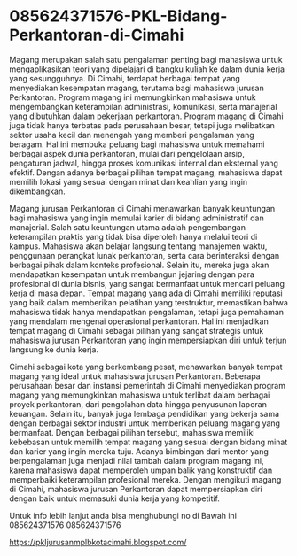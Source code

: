 # 085624371576-PKL-Bidang-Perkantoran-di-Cimahi
Magang merupakan salah satu pengalaman penting bagi mahasiswa untuk mengaplikasikan teori yang dipelajari di bangku kuliah ke dalam dunia kerja yang sesungguhnya. Di Cimahi, terdapat berbagai tempat yang menyediakan kesempatan magang, terutama bagi mahasiswa jurusan Perkantoran. Program magang ini memungkinkan mahasiswa untuk mengembangkan keterampilan administrasi, komunikasi, serta manajerial yang dibutuhkan dalam pekerjaan perkantoran. Program magang di Cimahi juga tidak hanya terbatas pada perusahaan besar, tetapi juga melibatkan sektor usaha kecil dan menengah yang memberi pengalaman yang beragam. Hal ini membuka peluang bagi mahasiswa untuk memahami berbagai aspek dunia perkantoran, mulai dari pengelolaan arsip, pengaturan jadwal, hingga proses komunikasi internal dan eksternal yang efektif. Dengan adanya berbagai pilihan tempat magang, mahasiswa dapat memilih lokasi yang sesuai dengan minat dan keahlian yang ingin dikembangkan.

Magang jurusan Perkantoran di Cimahi menawarkan banyak keuntungan bagi mahasiswa yang ingin memulai karier di bidang administratif dan manajerial. Salah satu keuntungan utama adalah pengembangan keterampilan praktis yang tidak bisa diperoleh hanya melalui teori di kampus. Mahasiswa akan belajar langsung tentang manajemen waktu, penggunaan perangkat lunak perkantoran, serta cara berinteraksi dengan berbagai pihak dalam konteks profesional. Selain itu, mereka juga akan mendapatkan kesempatan untuk membangun jejaring dengan para profesional di dunia bisnis, yang sangat bermanfaat untuk mencari peluang kerja di masa depan. Tempat magang yang ada di Cimahi memiliki reputasi yang baik dalam memberikan pelatihan yang terstruktur, memastikan bahwa mahasiswa tidak hanya mendapatkan pengalaman, tetapi juga pemahaman yang mendalam mengenai operasional perkantoran. Hal ini menjadikan tempat magang di Cimahi sebagai pilihan yang sangat strategis untuk mahasiswa jurusan Perkantoran yang ingin mempersiapkan diri untuk terjun langsung ke dunia kerja.

Cimahi sebagai kota yang berkembang pesat, menawarkan banyak tempat magang yang ideal untuk mahasiswa jurusan Perkantoran. Beberapa perusahaan besar dan instansi pemerintah di Cimahi menyediakan program magang yang memungkinkan mahasiswa untuk terlibat dalam berbagai proyek perkantoran, dari pengolahan data hingga penyusunan laporan keuangan. Selain itu, banyak juga lembaga pendidikan yang bekerja sama dengan berbagai sektor industri untuk memberikan peluang magang yang bermanfaat. Dengan berbagai pilihan tersebut, mahasiswa memiliki kebebasan untuk memilih tempat magang yang sesuai dengan bidang minat dan karier yang ingin mereka tuju. Adanya bimbingan dari mentor yang berpengalaman juga menjadi nilai tambah dalam program magang ini, karena mahasiswa dapat memperoleh umpan balik yang konstruktif dan memperbaiki keterampilan profesional mereka. Dengan mengikuti magang di Cimahi, mahasiswa jurusan Perkantoran dapat mempersiapkan diri dengan baik untuk memasuki dunia kerja yang kompetitif.

Untuk info lebih lanjut anda bisa menghubungi no di Bawah ini
085624371576
085624371576

https://pkljurusanmplbkotacimahi.blogspot.com/

